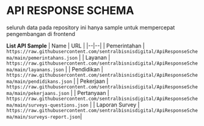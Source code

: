 # API RESPONSE SCHEMA
seluruh data pada repository ini hanya sample untuk mempercepat pengembangan di frontend

**List API Sample**
| Name | URL |
|--|--|
| Pemerintahan | `https://raw.githubusercontent.com/sentralbisnisdigital/ApiResponseSchema/main/pemerintahans.json` |
| Layanan | `https://raw.githubusercontent.com/sentralbisnisdigital/ApiResponseSchema/main/layanans.json` |
| Pendidikan | `https://raw.githubusercontent.com/sentralbisnisdigital/ApiResponseSchema/main/pendidikans.json` |
| Pekerjaan | `https://raw.githubusercontent.com/sentralbisnisdigital/ApiResponseSchema/main/pekerjaans.json` |
| Pertanyaan | `https://raw.githubusercontent.com/sentralbisnisdigital/ApiResponseSchema/main/surveys-questions.json` |
| Laporan Survey | `https://raw.githubusercontent.com/sentralbisnisdigital/ApiResponseSchema/main/surveys-report.json`|

